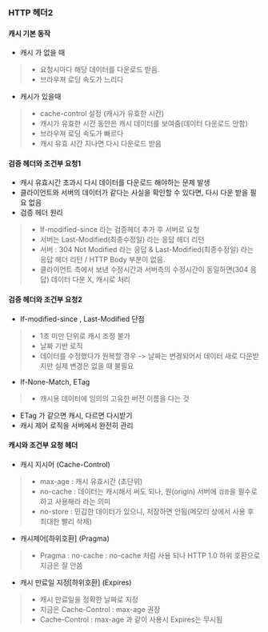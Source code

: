 ### HTTP 헤더2
#### 캐시 기본 동작
- 캐시 가 없을 때 
> - 요청시마다 해당 데이터를 다운로드 받음.
> - 브라우져 로딩 속도가 느리다

- 캐시가 있을때
> - cache-control 설정 (캐시가 유효한 시간)
> - 캐시가 유효한 시간 동안은 캐시 데이터를 보여줌(데이터 다운로드 안함)
> - 브라우져 로딩 속도가 빠르다
> - 캐시 유효 시간 지나면 다시 다운로드 받음

#### 검증 헤더와 조건부 요청1
- 캐시 유효시간 초과시 다시 데이터를 다운로드 해야하는 문제 발생
- 클라이언트와 서버의 데이터가 같다는 사실을 확인할 수 있다면, 다시 다운 받을 필요 없음
- 검증 헤더 원리
> - If-modified-since 라는 검증헤더 추가 후 서버로 요청
> - 서버는 Last-Modified(최종수정일) 라는 응답 헤더 리턴
> - 서버 : 304 Not Modified 라는 응답 & Last-Modified(최종수정일) 라는 응답 헤더 리턴 / HTTP Body 부분이 없음.
> - 클라이언트 측에서 보낸 수정시간과 서버측의 수정시간이 동일하면(304 응답) 데이터 다운 X, 캐시로 처리

#### 검증 헤더와 조건부 요청2
-  If-modified-since , Last-Modified 단점
> - 1초 미만 단위로 캐시 조정 불가
> - 날짜 기반 로직
> - 데이터를 수정했다가 원복할 경우 -> 날짜는 변경되어서 데이터 새로 다운받지만 실제 변경은 없을 때 불필요
- If-None-Match, ETag
> - 캐시용 데이터에 임의의 고유한 버전 이름을 다는 것
- ETag 가 같으면 캐시, 다르면 다시받기
- 캐시 제어 로직을 서버에서 완전히 관리

#### 캐시와 조건부 요청 헤더
- 캐시 지시어 (Cache-Control)
> - max-age : 캐시 유효시간 (초단위)
> - no-cache : 데이터는 캐시해서 써도 되나, 원(origin) 서버에 `검증`을 필수로 하고 사용해라 라는 의미
> - no-store : 민감한 데이터가 있으니, 저장하면 안됨(메모리 상에서 사용 후 최대한 빨리 삭제)
- 캐시제어[하위호환] (Pragma)
> - Pragma : no-cache : no-cache 처럼 사용 되나 HTTP 1.0 하위 호환으로 지금은 잘 안씀
- 캐시 만료일 지정[하위호환] (Expires)
> - 캐시 만료일을 정확한 날짜로 지정
> - 지금은 Cache-Control : max-age 권장
> - Cache-Control : max-age 과 같이 사용시 Expires는 무시됨